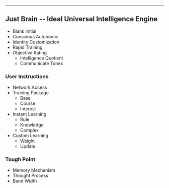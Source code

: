 
---
## Just Brain -- Ideal Universal Intelligence Engine

- Blank Initial
- Conscious Autonomic
- Identity Customization
- Rapid Training
- Objective Rating
	- Intelligence Quotient
	- Communicate Tones


### User Instructions

- Network Access
- Training Package
	- Base
	- Course
	- Interest
- Instant Learning
	- Rule
	- Knowledge
	- Complex
- Custom Learning
	- Weight
	- Update

### Tough Point
- Memory Mechanism
- Thought Process
- Band Width
